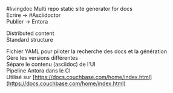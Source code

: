 #livingdoc
Multi repo static site generator for docs  
Ecrire → #Asciidoctor  
Publier → Entora  
  
Distributed content  
Standard structure  
  
Fichier YAML pour piloter la recherche des docs et la génération  
Gère les versions différentes  
Sépare le contenu (asciidoc) de l'UI  
Pipeline Antora dans le CI  
Utilisé sur [https://docs.couchbase.com/home/index.html](https://docs.couchbase.com/home/index.html)